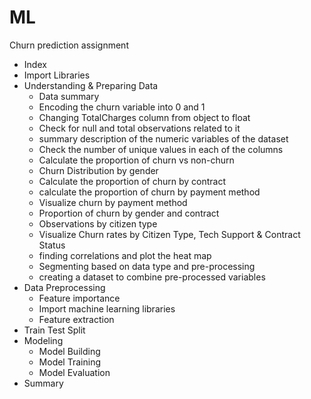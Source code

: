 # ML

 Churn prediction assignment
- Index
- Import Libraries
- Understanding & Preparing Data
  * Data summary
  * Encoding the churn variable into 0 and 1
  * Changing TotalCharges column from object to float
  * Check for null and total observations related to it
  * summary description of the numeric variables of the dataset
  * Check the number of unique values in each of the columns
  * Calculate the proportion of churn vs non-churn
  * Churn Distribution by gender
  * Calculate the proportion of churn by contract
  * calculate the proportion of churn by payment method
  * Visualize churn by payment method
  * Proportion of churn by gender and contract
  * Observations by citizen type
  * Visualize Churn rates by Citizen Type, Tech Support & Contract Status
  * finding correlations and plot the heat map
  * Segmenting based on data type and pre-processing
  * creating a dataset to combine pre-processed variables
- Data Preprocessing
  * Feature importance
  * Import machine learning libraries
  * Feature extraction
- Train Test Split
- Modeling
  * Model Building
  * Model Training
  * Model Evaluation
- Summary
